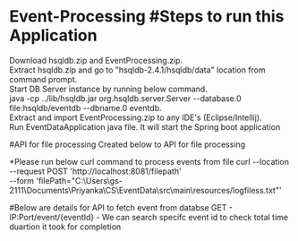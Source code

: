 # Event-Processing #Steps to run this Application
Download hsqldb.zip and EventProcessing.zip.  
Extract hsqldb.zip and go to "hsqldb-2.4.1/hsqldb/data" location from command prompt.  
Start DB Server instance by running below command.  
java -cp ../lib/hsqldb.jar org.hsqldb.server.Server --database.0 file:hsqldb/eventdb --dbname.0 eventdb.  
Extract and import EventProcessing.zip to any IDE's (Eclipse/Intellij).  
Run EventDataApplication java file. It will start the Spring boot application

#API for file processing
Created below to API for file processing

*Please run below curl command to process events from file
curl --location --request POST 'http://localhost:8081/filepath' \
--form 'filePath="C:\\Users\\gs-2111\\Documents\\Priyanka\\CS\\EventData\\src\\main\\resources/logfiless.txt"'

#Below are details for API to fetch event from databse
GET - IP:Port/event/{eventId} - We can search specifc event id to check total time duartion it took for completion

